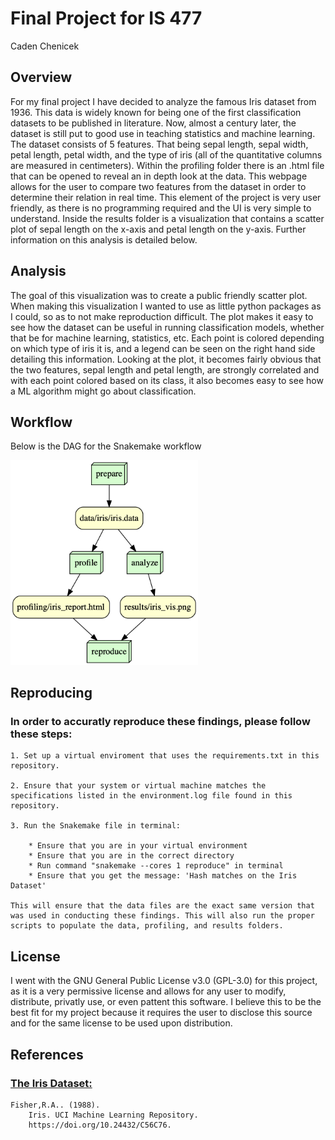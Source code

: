 # Final Project for IS 477 

Caden Chenicek

## Overview

For my final project I have decided to analyze the famous Iris dataset from 1936. This data is widely known for being one of the first classification datasets to be published in literature. Now, almost a century later, the dataset is still put to good use in teaching statistics and machine learning. The dataset consists of 5 features. That being sepal length, sepal width, petal length, petal width, and the type of iris (all of the quantitative columns are measured in centimeters). Within the profiling folder there is an .html file that can be opened to reveal an in depth look at the data. This webpage allows for the user to compare two features from the dataset in order to determine their relation in real time. This element of the project is very user friendly, as there is no programming required and the UI is very simple to understand. Inside the results folder is a visualization that contains a scatter plot of sepal length on the x-axis and petal length on the y-axis. Further information on this analysis is detailed below.

## Analysis

The goal of this visualization was to create a public friendly scatter plot. When making this visualization I wanted to use as little python packages as I could, so as to not make reproduction difficult. The plot makes it easy to see how the dataset can be useful in running classification models, whether that be for machine learning, statistics, etc. Each point is colored depending on which type of iris it is, and a legend can be seen on the right hand side detailing this information. Looking at the plot, it becomes fairly obvious that the two features, sepal length and petal length, are strongly correlated and with each point colored based on its class, it also becomes easy to see how a ML algorithm might go about classification.

## Workflow

Below is the DAG for the Snakemake workflow

<img src="workflow/dag_graph.png" width="300">

## Reproducing
### In order to accuratly reproduce these findings, please follow these steps:
    
    1. Set up a virtual enviroment that uses the requirements.txt in this repository.

    2. Ensure that your system or virtual machine matches the specifications listed in the environment.log file found in this repository.

    3. Run the Snakemake file in terminal:
    
        * Ensure that you are in your virtual environment
        * Ensure that you are in the correct directory
        * Run command "snakemake --cores 1 reproduce" in terminal
        * Ensure that you get the message: 'Hash matches on the Iris Dataset'

    This will ensure that the data files are the exact same version that was used in conducting these findings. This will also run the proper scripts to populate the data, profiling, and results folders.

## License

I went with the GNU General Public License v3.0 (GPL-3.0) for this project, as it is a very permissive license and allows for any user to modify, distribute, privatly use, or even pattent this software. I believe this to be the best fit for my project because it requires the user to disclose this source and for the same license to be used upon distribution.

## References

### [The Iris Dataset:](https://archive.ics.uci.edu/static/public/53/iris.zip)

    Fisher,R.A.. (1988). 
        Iris. UCI Machine Learning Repository.
        https://doi.org/10.24432/C56C76.
